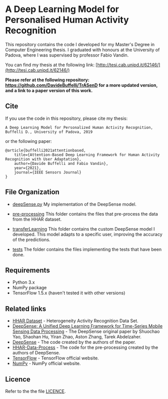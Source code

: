 # A Deep Learning Model for Personalised Human Activity Recognition

This repository contains the code I developed for my Master's Degree in Computer Engineering thesis. I graduated with honours at the University of Padova, where I was supervised by professor Fabio Vandin. 

You can find my thesis at the following link: [http://tesi.cab.unipd.it/62146/](http://tesi.cab.unipd.it/62146/)

__Please refer at the following repository: <https://github.com/DavideBuffelli/TrASenD> for a more updated version, and a link to a paper version of this work.__

## Cite

If you use the code in this repository, please cite my thesis:

```A Deep Learning Model for Personalized Human Activity Recognition, Buffelli D., University of Padova, 2019```

or the following paper:

```
@article{buffelli2021attentionbased,
    title={Attention-Based Deep Learning Framework for Human Activity Recognition with User Adaptation},
    author={Davide Buffelli and Fabio Vandin},
    year={2021},
    journal={IEEE Sensors Journal}
}
```

## File Organization

* [deepSense.py](deepSense.py)
My implementation of the DeepSense model.

* [pre-processing](pre-processing)
This folder contains the files that pre-process the data from the HHAR dataset.

* [transferLearning](transferLearning)
This folder contains the custom DeepSense model I developed. This model adapts to a specific user, improving the accuracy of the predictions.

* [tests](tests)
The folder contains the files implementing the tests that have been done.

## Requirements

* Python 3.x
* NumPy package
* TensorFlow 1.5.x (haven't tested it with other versions)

## Related links

* [HHAR Dataset](https://archive.ics.uci.edu/ml/datasets/Heterogeneity+Activity+Recognition) - Heterogeneity Activity Recognition Data Set.
* [DeepSense: A Unified Deep Learning Framework for Time-Series Mobile Sensing Data Processing](https://arxiv.org/abs/1611.01942) - The DeepSense original paper by Shuochao Yao, Shaohan Hu, Yiran Zhao, Aston Zhang, Tarek Abdelzaher.
* [DeepSense](https://github.com/yscacaca/DeepSense) - The code created by the authors of the paper.
* [HHAR-Data-Process](https://github.com/yscacaca/HHAR-Data-Process) - The code for the pre-processing created by the authors of DeepSense.
* [TensorFlow](https://www.tensorflow.org/) - TensorFlow official website.
* [NumPy](http://www.numpy.org) - NumPy official website.

## Licence
Refer to the the file [LICENCE](LICENCE).
